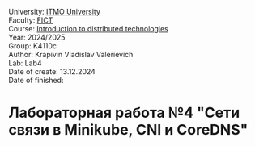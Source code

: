 University: [ITMO University](https://itmo.ru/ru/)\
Faculty: [FICT](https://fict.itmo.ru)\
Course: [Introduction to distributed technologies](https://github.com/itmo-ict-faculty/introduction-to-distributed-technologies)\
Year: 2024/2025\
Group: K4110c\
Author: Krapivin Vladislav Valerievich\
Lab: Lab4\
Date of create: 13.12.2024\
Date of finished:

# Лабораторная работа №4 "Сети связи в Minikube, CNI и CoreDNS"
